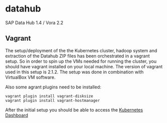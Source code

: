 # datahub
SAP Data Hub 1.4 / Vora 2.2

## Vagrant
The setup/deployment of the the Kubernetes cluster, hadoop system and extraction of the Datahub ZIP files has been orchestrated in a vagrant setup. So in order to spin up the VMs needed for running the cluster, you should have vagrant installed on your local machine. The version of vagrant used in this setup is 2.1.2. The setup was done in combination with VirtualBox VM software.

Also some agrant plugins need to be installed: 
```
vagrant plugin install vagrant-disksize
vagrant plugin install vagrant-hostmanager
```

After the initial setup you should be able to access the [Kubernetes Dashboard](http://10.11.12.10:8001/api/v1/namespaces/kube-system/services/http:kubernetes-dashboard:/proxy/)

